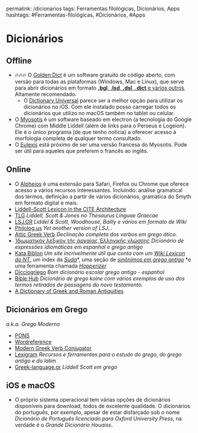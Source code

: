 permalink: /dicionarios
tags: Ferramentas filológicas, Dicionários, Apps
hashtags: #Ferramentas-filológicas, #Dicionários, #Apps

# Dicionários
## Offline

- 🔥🔥🔥 O [Golden Dict](https://sourceforge.net/projects/goldendict/) é um software gratuito de código aberto, com versão para todas as plataformas (Windows, Mac e Linux), que serve para abrir dicionários em formato [**.bgl**, **.lsd**, **.dsl**, **.dict** e vários outros](https://www.dropbox.com/sh/2x4agj4qflcvdge/AAAMrwPne_vgmT6sdSgLwijfa?dl=0). Altamente recomendado.  
    - O [Dictionary Universal](https://apps.apple.com/us/app/dictionary-universal/id312088272) parece ser a melhor opção para utilizar os dicionários no iOS. Com ele instalado posso carregar todos os dicionários que utilizo no macOS também no tablet ou celular.  
- O [Myosotis](https://github.com/gebrkn/Myosotis) é um software baseado em electron (a tecnologia do Google Chrome) com Middle Liddell (além de links para o Perseus e Logeion). Ele é o único programa (de que tenho notícia) a oferecer acesso à morfologia completa de qualquer termo consultado.   
- O [Eulexis](https://outils.biblissima.fr/fr/eulexis/) está próximo de ser uma versão francesa do Myosotis. Pode ser útil para aqueles que preferem o francês ao inglês.  
  
## Online  
  
- O [Alpheios](http://alpheios.net) é uma extensão para Safari, Firefox ou Chrome que oferece acesso a vários recursos interessantes. Incluindo: análise gramatical dos termos, definição a partir de vários dicionários, gramática do Smyth em formato digital e mais.  
- [Liddell-Scott Lexicon in the CITE Architecture](https://eumaeus.github.io/2018/10/30/lsj.html)  
- [TLG](http://stephanus.tlg.uci.edu/lsj/#eid=1&context=lsj) *Liddell, Scott & Jones no Thesaurus Linguae Graecae*  
- [LSJ.GR](https://lsj.gr/wiki/Main_Page) *Liddel & Scott, Woodhouse, Bailly e vários em formato de Wiki*  
- [Philolog.us](http://philolog.us/) *Yet another version of LSJ…*  
- [Attic Greek Verb](http://www.greekverbs.com) *Declinação completa dos verbos em grego ático.*  
- [Ἰδιωματικὸν λεξικὸν τῆς ἀρχαίας Ἑλληνικῆς γλώσσης](https://sites.google.com/site/hellenikeglotta/) *Dicionário de expressões idiomáticas em espanhol e grego antigo*  
- [Kata Biblon](http://www.katabiblon.com/) *Um site incrivelmente útil que conta com um [*Wiki Lexicon do NT*](https://lexicon.katabiblon.com)*, um index da [*Suda*](http://lexicon.katabiblon.com/suda/index.php)*, uma seção de [*sinônimos em grego antigo*](https://lexicon.katabiblon.com/trench/index.php) *e uma ferramenta chamada [*Hopperizer*](http://tools.katabiblon.com/perseus-hopperizer/index.php)  
- [Dicciogriego](http://www.dicciogriego.es/index.php#lemas) *Bom dicionário escolar grego antigo - espanhol*  
- [Bible Hub](http://biblehub.com/strongs.htm) *Dicionário de grego koine com vários exemplos de uso dos termos retirados de passagens do novo testamento.*  
- [A Dictionary of Greek and Roman Antiquities](http://www.perseus.tufts.edu/hopper/text?doc=Perseus%3Atext%3A1999.04.0063%3Aentry%3Dabacus-cn)  
  

## Dicionários em Grego  
*a.k.a. Grego Moderno*    
  
- [PONS](https://pt.pons.com/tradu%C3%A7%C3%A3o?q=%CE%B5%CF%87%CF%89&l=deel&in=&lf=el)  
- [Wordreference](http://www.wordreference.com/gren/)  
- [Modern Greek Verb Conjugator](http://cooljugator.com/gr)  
- [Lexigram](https://www.lexigram.gr/lex/newg/#Hist0) *Recursos e ferramentas para o estudo do grego, do grego antigo e do latim*  
- [Greek-language.gr](http://www.greek-language.gr/digitalResources/ancient_greek/tools/liddell-scott/index.html) *Liddell Scott em grego*  
    
## iOS e macOS  
- O próprio sistema operacional tem várias opções de dicionários disponíveis para download, todos de excelente qualidade. O dicionários do português, por exemplo, apesar de estar disfarçado sob o nome *Dicionário de Português licenciado para Oxford University Press*, na verdade é o *Grande Dicionário Houaiss*.  